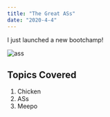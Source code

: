 ```yaml
---
title: "The Great ASs"
date: "2020-4-4"
---
```


I just launched a new bootchamp!

![ass](./g.jpeg)

## Topics Covered

1. Chicken
2. ASs
3. Meepo
